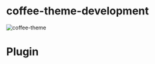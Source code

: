 # coffee-theme-development

![coffee-theme](https://user-images.githubusercontent.com/72975868/204090509-4a1ae06b-b855-4a1e-a548-df572322fce9.png)

# Plugin
```Kirki Framework
```
```recent-posts-widget-extended
